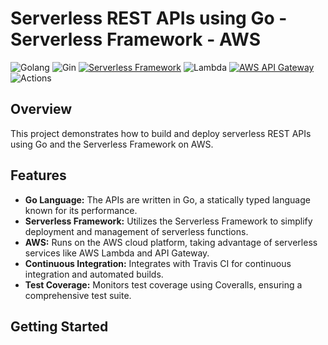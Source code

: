 # Serverless REST APIs using Go - Serverless Framework - AWS

<!-- [![CI/CD Workflow](https://github.com/baimamboukar/go-gin-docker-k8s/actions/workflows/main.yaml/badge.svg)](https://github.com/baimamboukar/go-gin-docker-k8s/actions/workflows/main.yaml) -->

 ![Golang](https://img.shields.io/badge/Go-00ADD8.svg?style=for-the-badge&logo=Go&logoColor=white)   ![Gin](https://img.shields.io/badge/Gin-008ECF.svg?style=for-the-badge&logo=Gin&logoColor=white)   [![Serverless Framework](https://img.shields.io/badge/Serverless-FD5750.svg?style=for-the-badge&logo=Serverless&logoColor=white)](https://serverless.com)   ![Lambda](https://img.shields.io/badge/AWS%20Lambda-FF9900.svg?style=for-the-badge&logo=AWS-Lambda&logoColor=white)   [![AWS API Gateway](https://img.shields.io/badge/Amazon%20API%20Gateway-FF4F8B.svg?style=for-the-badge&logo=Amazon-API-Gateway&logoColor=white)](https://aws.com)   ![Actions](https://img.shields.io/badge/GitHub%20Actions-2088FF.svg?style=for-the-badge&logo=GitHub-Actions&logoColor=white)




## Overview

This project demonstrates how to build and deploy serverless REST APIs using Go and the Serverless Framework on AWS.

## Features

- **Go Language:** The APIs are written in Go, a statically typed language known for its performance.
- **Serverless Framework:** Utilizes the Serverless Framework to simplify deployment and management of serverless functions.
- **AWS:** Runs on the AWS cloud platform, taking advantage of serverless services like AWS Lambda and API Gateway.
- **Continuous Integration:** Integrates with Travis CI for continuous integration and automated builds.
- **Test Coverage:** Monitors test coverage using Coveralls, ensuring a comprehensive test suite.

## Getting Started
